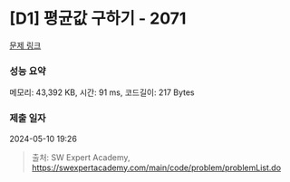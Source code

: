 # [D1] 평균값 구하기 - 2071 

[문제 링크](https://swexpertacademy.com/main/code/problem/problemDetail.do?contestProbId=AV5QRnJqA5cDFAUq) 

### 성능 요약

메모리: 43,392 KB, 시간: 91 ms, 코드길이: 217 Bytes

### 제출 일자

2024-05-10 19:26



> 출처: SW Expert Academy, https://swexpertacademy.com/main/code/problem/problemList.do
